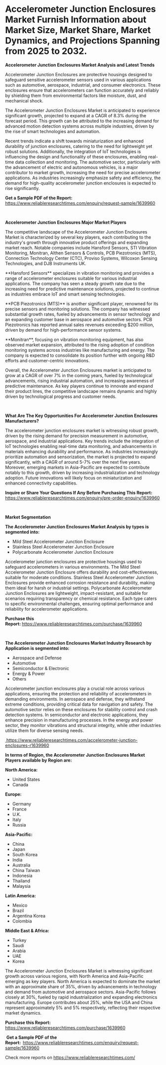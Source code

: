 <p><h1>Accelerometer Junction Enclosures Market Furnish Information about Market Size, Market Share, Market Dynamics, and Projections Spanning from 2025 to 2032.</h1></p><p><strong>Accelerometer Junction Enclosures Market Analysis and Latest Trends</strong></p>
<p><p>Accelerometer Junction Enclosures are protective housings designed to safeguard sensitive accelerometer sensors used in various applications such as automotive, aerospace, industrial, and consumer electronics. These enclosures ensure that accelerometers can function accurately and reliably by shielding them from environmental factors like moisture, dust, and mechanical shock.</p><p>The Accelerometer Junction Enclosures Market is anticipated to experience significant growth, projected to expand at a CAGR of 8.3% during the forecast period. This growth can be attributed to the increasing demand for advanced motion detection systems across multiple industries, driven by the rise of smart technologies and automation. </p><p>Recent trends indicate a shift towards miniaturization and enhanced durability of junction enclosures, catering to the need for lightweight yet robust solutions. Additionally, the integration of IoT technologies is influencing the design and functionality of these enclosures, enabling real-time data collection and monitoring. The automotive sector, particularly with the advancement of electric and autonomous vehicles, is a major contributor to market growth, increasing the need for precise accelerometer applications. As industries increasingly emphasize safety and efficiency, the demand for high-quality accelerometer junction enclosures is expected to rise significantly.</p></p>
<p><strong>Get a Sample PDF of the Report:&nbsp;</strong> <a href="https://www.reliableresearchtimes.com/enquiry/request-sample/1639960?utm_campaign=2199&utm_medium=2&utm_source=Github&utm_content=ia&utm_term=11042025&utm_id=accelerometer-junction-enclosures">https://www.reliableresearchtimes.com/enquiry/request-sample/1639960</a></p>
<p>&nbsp;</p>
<p><strong>Accelerometer Junction Enclosures Major Market Players</strong></p>
<p><p>The competitive landscape of the Accelerometer Junction Enclosures Market is characterized by several key players, each contributing to the industry's growth through innovative product offerings and expanding market reach. Notable companies include Hansford Sensors, STI Vibration Monitoring, Monitran, Althen Sensors & Controls, PCB Piezotronics (MTS), Connection Technology Center (CTC), Proviso Systems, Wilcoxon Sensing Technologies, and DJB Instruments UK.</p><p>**Hansford Sensors** specializes in vibration monitoring and provides a range of accelerometer enclosures suitable for various industrial applications. The company has seen a steady growth rate due to the increasing need for predictive maintenance solutions, projected to continue as industries embrace IoT and smart sensing technologies.</p><p>**PCB Piezotronics (MTS)** is another significant player, renowned for its precise sensors and monitoring solutions. The company has witnessed substantial growth rates, fueled by advancements in sensor technology and an expanding customer base in aerospace and automotive sectors. PCB Piezotronics has reported annual sales revenues exceeding $200 million, driven by demand for high-performance sensor systems.</p><p>**Monitran**, focusing on vibration monitoring equipment, has also observed market expansion, attributed to the rising adoption of condition monitoring systems across industries like manufacturing and energy. The company is expected to consolidate its position further with ongoing R&D efforts and customer-centric innovations.</p><p>Overall, the Accelerometer Junction Enclosures market is anticipated to grow at a CAGR of over 7% in the coming years, fueled by technological advancements, rising industrial automation, and increasing awareness of predictive maintenance. As key players continue to innovate and expand their product lines, the competitive landscape remains dynamic and highly driven by technological progress and customer needs.</p></p>
<p>&nbsp;</p>
<p><strong>What Are The Key Opportunities For Accelerometer Junction Enclosures Manufacturers?</strong></p>
<p><p>The accelerometer junction enclosures market is witnessing robust growth, driven by the rising demand for precision measurement in automotive, aerospace, and industrial applications. Key trends include the integration of IoT technologies enabling real-time data monitoring, and advancements in materials enhancing durability and performance. As industries increasingly prioritize automation and sensorization, the market is projected to expand significantly, with a CAGR of around 5-7% over the next five years. Moreover, emerging markets in Asia-Pacific are expected to contribute notably to this growth, driven by increasing industrialization and technology adoption. Future innovations will likely focus on miniaturization and enhanced connectivity capabilities.</p></p>
<p><strong>Inquire or Share Your Questions If Any Before Purchasing This Report:</strong> <a href="https://www.reliableresearchtimes.com/enquiry/pre-order-enquiry/1639960?utm_campaign=2199&utm_medium=2&utm_source=Github&utm_content=ia&utm_term=11042025&utm_id=accelerometer-junction-enclosures">https://www.reliableresearchtimes.com/enquiry/pre-order-enquiry/1639960</a></p>
<p>&nbsp;</p>
<p><strong>Market Segmentation</strong></p>
<p><strong>The Accelerometer Junction Enclosures Market Analysis by types is segmented into:</strong></p>
<p><ul><li>Mild Steel Accelerometer Junction Enclosure</li><li>Stainless Steel Accelerometer Junction Enclosure</li><li>Polycarbonate Accelerometer Junction Enclosure</li></ul></p>
<p><p>Accelerometer junction enclosures are protective housings used to safeguard accelerometers in various environments. The Mild Steel Accelerometer Junction Enclosure offers durability and cost-effectiveness, suitable for moderate conditions. Stainless Steel Accelerometer Junction Enclosures provide enhanced corrosion resistance and durability, making them ideal for harsh or industrial settings. Polycarbonate Accelerometer Junction Enclosures are lightweight, impact-resistant, and suitable for scenarios requiring transparency or chemical resistance. Each type caters to specific environmental challenges, ensuring optimal performance and reliability for accelerometer applications.</p></p>
<p><strong>Purchase this Report:&nbsp;</strong><a href="https://www.reliableresearchtimes.com/purchase/1639960?utm_campaign=2199&utm_medium=2&utm_source=Github&utm_content=ia&utm_term=11042025&utm_id=accelerometer-junction-enclosures">https://www.reliableresearchtimes.com/purchase/1639960</a></p>
<p>&nbsp;</p>
<p><strong>The Accelerometer Junction Enclosures Market Industry Research by Application is segmented into:</strong></p>
<p><ul><li>Aerospace and Defense</li><li>Automotive</li><li>Semiconductor & Electronic</li><li>Energy & Power</li><li>Others</li></ul></p>
<p><p>Accelerometer junction enclosures play a crucial role across various applications, ensuring the protection and reliability of accelerometers in demanding environments. In aerospace and defense, they withstand extreme conditions, providing critical data for navigation and safety. The automotive sector relies on these enclosures for stability control and crash detection systems. In semiconductor and electronic applications, they enhance precision in manufacturing processes. In the energy and power sector, they monitor vibrations and structural integrity, while other industries utilize them for diverse sensing needs.</p></p>
<p><a href="https://www.reliableresearchtimes.com/accelerometer-junction-enclosures-r1639960?utm_campaign=2199&utm_medium=2&utm_source=Github&utm_content=ia&utm_term=11042025&utm_id=accelerometer-junction-enclosures">&nbsp;https://www.reliableresearchtimes.com/accelerometer-junction-enclosures-r1639960</a></p>
<p><strong>In terms of Region, the Accelerometer Junction Enclosures Market Players available by Region are:</strong></p>
<p>
    <p> <strong> North America: </strong>
        <ul>
            <li>United States</li>
            <li>Canada</li>
        </ul>
        </p> 
    <p> <strong> Europe: </strong>
        <ul>
            <li>Germany</li>
            <li>France</li>
            <li>U.K.</li>
            <li>Italy</li>
            <li>Russia</li>
        </ul>
        </p> 
    <p> <strong> Asia-Pacific: </strong>
        <ul>
            <li>China</li>
            <li>Japan</li>
            <li>South Korea</li>
            <li>India</li>
            <li>Australia</li>
            <li>China Taiwan</li>
            <li>Indonesia</li>
            <li>Thailand</li>
            <li>Malaysia</li>
        </ul>
        </p> 
    <p> <strong> Latin America: </strong>
        <ul>
            <li>Mexico</li>
            <li>Brazil</li>
            <li>Argentina Korea</li>
            <li>Colombia</li>
        </ul>
        </p> 
    <p> <strong> Middle East & Africa: </strong>
        <ul>
            <li>Turkey</li>
            <li>Saudi</li>
            <li>Arabia</li>
            <li>UAE</li>
            <li>Korea</li>
        </ul>
    </p>
    </p>
<p><p>The Accelerometer Junction Enclosures Market is witnessing significant growth across various regions, with North America and Asia-Pacific emerging as key players. North America is expected to dominate the market with an approximate share of 35%, driven by advancements in technology and demand from automotive and aerospace sectors. Asia-Pacific follows closely at 30%, fueled by rapid industrialization and expanding electronics manufacturing. Europe contributes about 25%, while the USA and China represent approximately 5% and 5% respectively, reflecting their respective market dynamics.</p></p>
<p><strong>Purchase this Report: </strong><a href="https://www.reliableresearchtimes.com/purchase/1639960?utm_campaign=2199&utm_medium=2&utm_source=Github&utm_content=ia&utm_term=11042025&utm_id=accelerometer-junction-enclosures">https://www.reliableresearchtimes.com/purchase/1639960</a></p>
<p>&nbsp;<strong>Get a Sample PDF of the Report:&nbsp;&nbsp;</strong><a href="https://www.reliableresearchtimes.com/enquiry/request-sample/1639960?utm_campaign=2199&utm_medium=2&utm_source=Github&utm_content=ia&utm_term=11042025&utm_id=accelerometer-junction-enclosures">https://www.reliableresearchtimes.com/enquiry/request-sample/1639960</a></p>
<p><strong></strong></p>
<p>Check more reports on <a href="https://www.reliableresearchtimes.com/?utm_campaign=2199&utm_medium=2&utm_source=Github&utm_content=ia&utm_term=11042025&utm_id=accelerometer-junction-enclosures">https://www.reliableresearchtimes.com/</a></p>